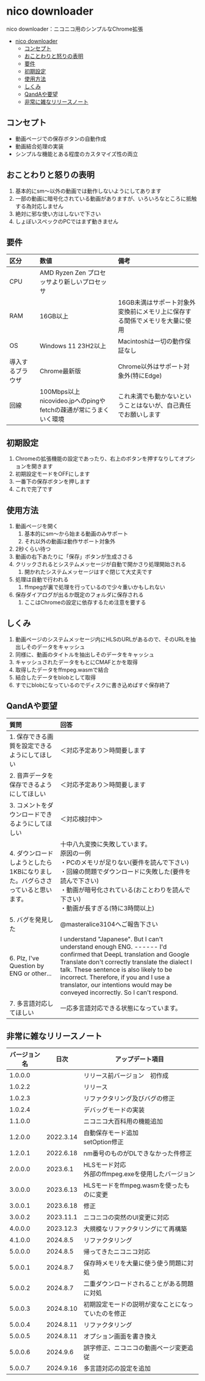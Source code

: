 # nico downloader

nico downloader：ニコニコ用のシンプルなChrome拡張

- [nico downloader](#nico-downloader)
  - [コンセプト](#コンセプト)
  - [おことわりと怒りの表明](#おことわりと怒りの表明)
  - [要件](#要件)
  - [初期設定](#初期設定)
  - [使用方法](#使用方法)
  - [しくみ](#しくみ)
  - [QandAや要望](#qandaや要望)
  - [非常に雑なリリースノート](#非常に雑なリリースノート)


## コンセプト
- 動画ページでの保存ボタンの自動作成
- 動画結合処理の実装
- シンプルな機能とある程度のカスタマイズ性の両立

## おことわりと怒りの表明
1. 基本的にsm～以外の動画では動作しないようにしてあります
1. 一部の動画に暗号化されている動画がありますが、いろいろなところに抵触する為対応しません
1. 絶対に邪な使い方はしないで下さい
2. しょぼいスペックのPCではまず動きません　
   
## 要件
| 区分             | 数値                                                                 | 備考                                                                           |
| :--------------- | :------------------------------------------------------------------- | :----------------------------------------------------------------------------- |
| CPU              | AMD Ryzen Zen プロセッサより新しいプロセッサ                         |                                                                                |
| RAM              | 16GB以上                                                             | 16GB未満はサポート対象外<br>変換前にメモリ上に保存する関係でメモリを大量に使用 |
| OS               | Windows 11 23H2以上                                                  | Macintoshは一切の動作保証なし                                                  |
| 導入するブラウザ | Chrome最新版                                                         | Chrome以外はサポート対象外(特にEdge)                                           |
| 回線             | 100Mbps以上<br>nicovideo.jpへのpingやfetchの疎通が常にうまくいく環境 | これ未満でも動かないということはないが、自己責任でお願いします                 |


## 初期設定
1. Chromeの拡張機能の設定であったり、右上のボタンを押すなりしてオプションを開きます
2. 初期設定モードをOFFにします
3. 一番下の保存ボタンを押します
4. これで完了です

## 使用方法
1. 動画ページを開く
    1. 基本的にsm～から始まる動画のみサポート
    1. それ以外の動画は動作サポート対象外
1. 2秒くらい待つ
1. 動画の右下あたりに「保存」ボタンが生成ささる
1. クリックされるとシステムメッセージが自動で開かさり処理開始される
    1. 開かれたシステムメッセージはすぐ閉じて大丈夫です
1. 処理は自動で行われる
    1. ffmpegが裏で処理を行っているので少々重いかもしれない
1. 保存ダイアログが出るか既定のフォルダに保存される
    1. ここはChromeの設定に依存するため注意を要する

## しくみ
1. 動画ページのシステムメッセージ内にHLSのURLがあるので、そのURLを抽出しそのデータをキャッシュ
1. 同様に、動画のタイトルを抽出しそのデータをキャッシュ
1. キャッシュされたデータをもとにCMAFとかを取得
1. 取得したデータをffmpeg.wasmで結合
1. 結合したデータをblobとして取得
1. すでにblobになっているのでディスクに書き込めばすぐ保存終了

## QandAや要望
| 質問                                                                         | 回答                                                                                                                                                                                                                                                                                                                                      |
| :--------------------------------------------------------------------------- | :---------------------------------------------------------------------------------------------------------------------------------------------------------------------------------------------------------------------------------------------------------------------------------------------------------------------------------------- |
| 1. 保存できる画質を設定できるようにしてほしい                                | ＜対応予定あり＞時間要します                                                                                                                                                                                                                                                                                                              |
| 2. 音声データを保存できるようにしてほしい                                    | ＜対応予定あり＞時間要します                                                                                                                                                                                                                                                                                                              |
| 3. コメントをダウンロードできるようにしてほしい                              | ＜対応検討中＞                                                                                                                                                                                                                                                                                                                            |
| 4. ダウンロードしようとしたら1KBになりました。バグらささっていると思います。 | 十中八九変換に失敗しています。<br>原因の一例<br>・PCのメモリが足りない(要件を読んで下さい)<br>・回線の問題でダウンロードに失敗した(要件を読んで下さい)<br>・動画が暗号化されている(おことわりを読んで下さい)<br>・動画が長すぎる(特に3時間以上)                                                                                           |
| 5. バグを発見した                                                            | @masteralice3104へご報告下さい                                                                                                                                                                                                                                                                                                            |
| 6. Plz, I've Question by ENG or other...                                     | I understand "Japanese". But I can't understand enough ENG. ------ I'd confirmed that DeepL translation and Google Translate don't correctly translate the dialect I talk. These sentence is also likely to be incorrect. Therefore, if you and I use a translator, our intentions would may be conveyed incorrectly. So I can't respond. |
| 7. 多言語対応してほしい                                                      | 一応多言語対応できる状態になっています。                                                                                                                                                                                                                                                                                                  |

## 非常に雑なリリースノート
| バージョン名 | 日次      | アップデート項目                                      |
| ------------ | --------- | ----------------------------------------------------- |
| 1.0.0.0      |           | リリース前バージョン　初作成                          |
| 1.0.2.2      |           | リリース                                              |
| 1.0.2.3      |           | リファクタリング及びバグの修正                        |
| 1.0.2.4      |           | デバッグモードの実装                                  |
| 1.1.0.0      |           | ニコニコ大百科用の機能追加                            |
| 1.2.0.0      | 2022.3.14 | 自動保存モード追加<br>setOption修正                   |
| 1.2.0.1      | 2022.6.18 | nm番号のものがDLできなかった件修正                    |
| 2.0.0.0      | 2023.6.1  | HLSモード対応<br>外部のffmpeg.exeを使用したバージョン |
| 3.0.0.0      | 2023.6.13 | HLSモードをffmpeg.wasmを使ったものに変更              |
| 3.0.0.1      | 2023.6.18 | 修正                                                  |
| 3.0.0.2      | 2023.11.1 | ニコニコの突然のUI変更に対応                          |
| 4.0.0.0      | 2023.12.3 | 大規模なリファクタリングにて再構築                    |
| 4.1.0.0      | 2024.8.5  | リファクタリング                                      |
| 5.0.0.0      | 2024.8.5  | 帰ってきたニコニコ対応                                |
| 5.0.0.1      | 2024.8.7  | 保存時メモリを大量に使う使う問題に対処                |
| 5.0.0.2      | 2024.8.7  | 二重ダウンロードされることがある問題に対処            |
| 5.0.0.3      | 2024.8.10 | 初期設定モードの説明が変なことになっていたのを修正    |
| 5.0.0.4      | 2024.8.11 | リファクタリング                                      |
| 5.0.0.5      | 2024.8.11 | オプション画面を書き換え                              |
| 5.0.0.6      | 2024.9.6  | 誤字修正、ニコニコの動画ページ変更追従                |
| 5.0.0.7      | 2024.9.16 | 多言語対応の設定を追加                                |